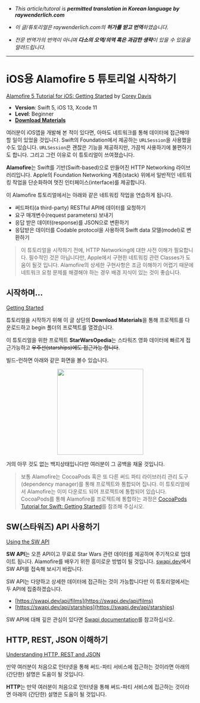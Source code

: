 - *This article/tutoral is **permitted translation in Korean language by raywenderlich.com***

- *이 글/튜토리얼은 raywenderlich.com의 **허가를 받고 번역**하였습니다.*

- *전문 번역가의 번역이 아니며 **다소의 오역/의역 혹은 과감한 생략**이 있을 수 있음을 알려드립니다.*

-----

# iOS용 Alamofire 5 튜토리얼 시작하기

[Alamofire 5 Tutorial for iOS: Getting Started](https://www.raywenderlich.com/6587213-alamofire-5-tutorial-for-ios-getting-started) by [Corey Davis](https://www.raywenderlich.com/u/cordavis)

* **Version**: Swift 5, iOS 13, Xcode 11
* **Level**: Beginner
* [**Download Materials**](https://koenig-media.raywenderlich.com/uploads/2020/02/StarWarsOpedia.zip)

여러분이 iOS앱을 개발해 본 적이 있다면, 아마도 네트워크를 통해 데이터에 접근해야 할 일이 있었을 것입니다. Swift의 Foundation에서 제공하는 ```URLSession```을 사용했을 수도 있습니다. ```URLSession```은 괜찮은 기능을 제공하지만, 가끔씩 사용하기에 불편하기도 합니다. 그리고 그런 이유로 이 튜토리얼이 쓰여졌습니다.

**Alamofire**는 Swift를 기반(Swift-based)으로 만들어진 HTTP Networking 라이브러리입니다. Apple의 Foundation Networking 계층(stack) 위에서 일반적인 네트워킹 작업을 단순화하여 멋진 인터페이스(interface)를 제공합니다.

이 Alamofire 튜토리얼에서는 아래와 같은 네트워킹 작업을 연습하게 됩니다.
* 써드파티(a third-party) RESTful API에 데이터를 요청하기
* 요구 매개변수(request parameters) 보내기
* 응답 받은 데이터(response)를 JSON으로 변환하기
* 응답받은 데이터를 Codable protocol을 사용하여 Swift data 모델(model)로 변환하기

> 이 튜토리얼을 시작하기 전에, HTTP Networking에 대한 사전 이해가 필요합니다. 필수적인 것은 아닙니다만, Apple에서 구현한 네트워킹 관련 Classes가 도움이 될것 입니다. Alamofire의 상세한 구현사항은 조금 이해하기 어렵기 때문에 네트워크 요청 문제를 해결해야 하는 경우 배경 지식이 있는 것이 좋습니다.

## 시작하며...
[Getting Started](https://www.raywenderlich.com/6587213-alamofire-5-tutorial-for-ios-getting-started#toc-anchor-001)

튜토리얼을 시작하기 위해 이 글 상단의 **Download Materials**을 통해 프로젝트를 다운로드하고 begin 폴더의 프로젝트를 열겠습니다.

이 튜토리얼을 위한 프로젝트 **StarWarsOpedia**는 스타워즈 영화 데이터에 빠르게 접근가능하고 ~~우주선(starships)에도 접근가능 합니다~~.

빌드-런하면 아래와 같은 화면을 볼수 있습니다.

<p align="center">
  <img src="https://koenig-media.raywenderlich.com/uploads/2020/01/1-1.png" width="231">
</p>

거의 아무 것도 없는 백지상태입니다만 여러분이 그 공백을 채울 것입니다.

> 보통 Alamofire는 CocoaPods 혹은 또 다른 써드 파티 라이브러리 관리 도구(dependency manager)를 통해 프로젝트와 통합되어 집니다. 이 튜토리얼에서 Alamofire는 이미 다운로드 되어 프로젝트에 통합되어 있습니다. CocoaPods를 통해 Alamofire를 프로젝트에 통합하는 과정은 [CocoaPods Tutorial for Swift: Getting Started](https://www.raywenderlich.com/626-cocoapods-tutorial-for-swift-getting-started)를 참조해 주십시오.

## SW(스타워즈) API 사용하기
[Using the SW API](https://www.raywenderlich.com/6587213-alamofire-5-tutorial-for-ios-getting-started#toc-anchor-002)

**SW API**는 오픈 API이고 무료로 Star Wars 관련 데이터를 제공하며 주기적으로 업데이트 됩니다. Alamofire를 배우기 위한 흥미로운 방법이 될 것입니다. [ swapi.dev](https://swapi.dev/)에서 SW API를 접속해 보시기 바랍니다.

SW API는 다양하고 상세한 데이터에 접근하는 것이 가능합니다만 이 튜토리얼에서는 두 API에 집중하겠습니다.
* [https://swapi.dev/api/films](https://swapi.dev/api/films)
* [https://swapi.dev/api/starships](https://swapi.dev/api/starships)

SW API에 대해 깊은 관심이 있다면 [Swapi documentation](https://swapi.dev/documentation)를 참고하십시오.

## HTTP, REST, JSON 이해하기
[Understanding HTTP, REST and JSON](https://www.raywenderlich.com/6587213-alamofire-5-tutorial-for-ios-getting-started#toc-anchor-003)

만약 여러분이 처음으로 인터넷을 통해 써드-파티 서비스에 접근하는 것이라면 아래의 (간단한) 설명은 도움이 될 것입니다. 

**HTTP**는 
만약 여러분이 처음으로 인터넷을 통해 써드-파티 서비스에 접근하는 것이라면 아래의 (간단한) 설명은 도움이 될 것입니다. 
